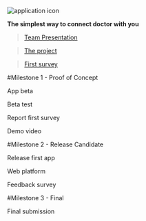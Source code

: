 ![application icon](https://www.mediafire.com/convkey/d82f/gtcrweilk7t1t4b6g.jpg)

**The simplest way to connect doctor with you**


>[Team Presentation](https://drive.google.com/file/d/0BzzTdF5hw0YRSjVoeVpFQXZPdm8/view?usp=sharing)

> [The project](https://drive.google.com/file/d/0BzzTdF5hw0YRbmhoUkJfalRNRnM/view?usp=sharing)

>[First survey](https://www.mediafire.com/convkey/a2e8/04qe2mddku2sdul6g.jpg)

#Milestone 1 - Proof of Concept

App beta

Beta test

Report first survey

Demo video

#Milestone 2 - Release Candidate

Release first app

Web platform

Feedback survey

#Milestone 3 - Final

Final submission
